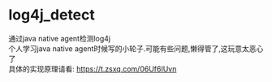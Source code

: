 # log4j_detect
通过java native agent检测log4j   
个人学习java native agent时候写的小轮子.可能有些问题,懒得管了,这玩意太恶心了   
具体的实现原理请看: https://t.zsxq.com/06Uf6IUvn
